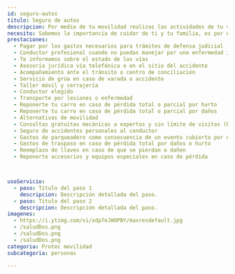 ```yaml
---
id: seguro-autos
titulo: Seguro de autos
descripcion: Por medio de tu movilidad realizas las actividades de tu vida cotidiana. Por eso, estamos contigo para que te desplaces de forma segura sintiéndote acompañado y ahorrando tiempo y dinero. En Protec Seguros tenemos soluciones que se adaptan a los medios que escojas para tus re​corridos, reconociendo que, más que asegurar tu vehículo, cuidamos tu vida, la de quienes te encuentras en la vía y el patrimonio que has construido. Todos nuestros planes te brindan el pago a los afectados por los daños que les causes en un choque o accidente (si tuviste alguna responsabilidad).
necesito: Sabemos la importancia de cuidar de ti y tu familia, es por ello que, te brindamos las mejores opciones que te permitirán disfrutar de los momentos más especiales de tu vida con tranquilidad.
prestaciones: 
  - Pagar por los gastos necesarios para trámites de defensa judicial
  - Conductor profesional​ cuando no puedas manejar por una enfermedad imprevista
  - Te informamos sobre el estado de las vías
  - Asesoría jurídica vía telefónica o en el sitio del accidente
  - Acompañamiento ante el tránsito o centro de conciliación
  - Servicio de grúa en caso de varada o accidente
  - Taller móvil y cerrajería
  - Conductor elegido ​​
  - Transporte por lesiones o enfermedad
  - Reponerte tu carro en caso de pérdida total o parcial por hurto
  - Reponerte tu carro en caso de pérdida total o parcial por daños
  - Alternativas de movilidad
  - Consultas gratuitas mecánicas a expertos y sin límite de visitas (Bogotá, Cali, Medellín y Pereira)
  - Seguro de accidentes personales al conductor
  - Gastos de parqueadero como consecuencia de un evento cubierto por el seguro
  - Gastos de traspaso en caso de pérdida total por daños o hurto
  - Reemplazo de llaves en caso de que se pierdan o dañen
  - Reponerte accesorios y equipos especiales en caso de pérdida



usoServicio:
  - paso: Título del paso 1
    descripcion: Descripción detallada del paso.
  - paso: Título del paso 2
    descripcion: Descripción detallada del paso.
imagenes:
  - https://i.ytimg.com/vi/xdp7eJWOPBY/maxresdefault.jpg
  - /saludDos.png
  - /saludDos.png
  - /saludDos.png
categoria: Protec movilidad
subcategoria: personas

---
```

